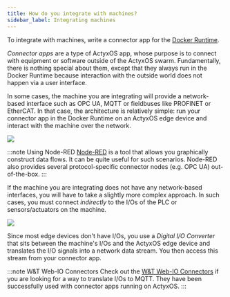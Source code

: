 ```yaml
---
title: How do you integrate with machines?
sidebar_label: Integrating machines
---
```


To integrate with machines, write a connector app for the [Docker Runtime](../os/advanced-guides/app-runtimes.md#docker-runtime).

_Connector apps_ are a type of ActyxOS app, whose purpose is to connect with equipment or software outside of the ActyxOS swarm. Fundamentally, there is nothing special about them, except that they always run in the Docker Runtime because interaction with the outside world does not happen via a user interface.

In some cases, the machine you are integrating will provide a network-based interface such as OPC UA, MQTT or fieldbuses like PROFINET or EtherCAT. In that case, the architecture is relatively simple: run your connector app in the Docker Runtime on an ActyxOS edge device and interact with the machine over the network.

![](/images/faq/integrating-with-machines-simple.png)

:::note Using Node-RED
[Node-RED](https://nodered.org/) is a tool that allows you graphically construct data flows. It can be quite useful for such scenarios. Node-RED also provides several protocol-specific connector nodes (e.g. OPC UA) out-of-the-box.
:::

If the machine you are integrating does not have any network-based interfaces, you will have to take a slightly more complex approach. In such cases, you must connect _indirectly_ to the I/Os of the PLC or sensors/actuators on the machine.

![](/images/faq/integrating-with-machines-using-digital-io-converter.png)

Since most edge devices don't have I/Os, you use a _Digital I/O Converter_ that sits between the machine's I/Os and the ActyxOS edge device and translates the I/O signals into a network data stream. You then access this stream from your connector app.

:::note W&T Web-IO Connectors
Check out the [W&T Web-IO Connectors](https://www.wut.de/e-50www-10-inus-000.php) if you are looking for a way to translate I/Os to MQTT. They have been successfully used with connector apps running on ActyxOS.
:::




